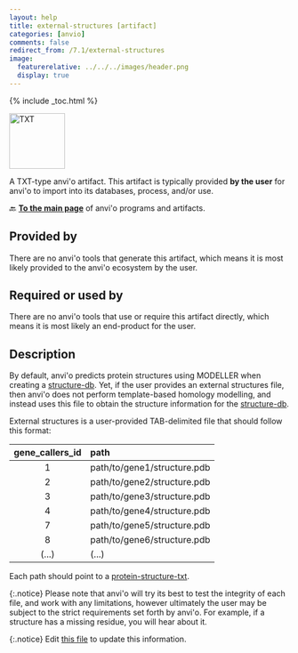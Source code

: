 ```yaml
---
layout: help
title: external-structures [artifact]
categories: [anvio]
comments: false
redirect_from: /7.1/external-structures
image:
  featurerelative: ../../../images/header.png
  display: true
---
```



{% include _toc.html %}


<img src="../../images/icons/TXT.png" alt="TXT" style="width:100px; border:none" />

A TXT-type anvi'o artifact. This artifact is typically provided **by the user** for anvi'o to import into its databases, process, and/or use.

🔙 **[To the main page](../../)** of anvi'o programs and artifacts.

## Provided by


There are no anvi'o tools that generate this artifact, which means it is most likely provided to the anvi'o ecosystem by the user.


## Required or used by


There are no anvi'o tools that use or require this artifact directly, which means it is most likely an end-product for the user.


## Description

By default, anvi'o predicts protein structures using MODELLER when creating a <span class="artifact-n">[structure-db](/help/7.1/artifacts/structure-db)</span>. Yet, if the user provides an external structures file, then anvi'o does not perform template-based homology modelling, and instead uses this file to obtain the structure information for the <span class="artifact-n">[structure-db](/help/7.1/artifacts/structure-db)</span>.

External structures is a user-provided TAB-delimited file that should follow this format:

|gene_callers_id|path|
|:---:|:---|
|1|path/to/gene1/structure.pdb|
|2|path/to/gene2/structure.pdb|
|3|path/to/gene3/structure.pdb|
|4|path/to/gene4/structure.pdb|
|7|path/to/gene5/structure.pdb|
|8|path/to/gene6/structure.pdb|
|(...)|(...)|

Each path should point to a <span class="artifact-n">[protein-structure-txt](/help/7.1/artifacts/protein-structure-txt)</span>.

{:.notice}
Please note that anvi'o will try its best to test the integrity of each file, and work with any limitations, however ultimately the user may be subject to the strict requirements set forth by anvi'o. For example, if a structure has a missing residue, you will hear about it.



{:.notice}
Edit [this file](https://github.com/merenlab/anvio/tree/master/anvio/docs/artifacts/external-structures.md) to update this information.

